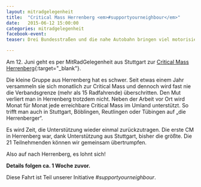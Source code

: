 ```yaml
---
layout: mitradgelegenheit
title:  "Critical Mass Herrenberg <em>#supportyourneighbour</em>"
date:   2015-06-12 15:00:00
categories: mitradgelegenheit
facebook-event: 
teaser: Drei Bundesstraßen und die nahe Autobahn bringen viel motorisierten Verkehr in die Stadt.  Da bleibt wenig Platz für den Radverkehr.

---
```


Am 12.&nbsp;Juni geht es per MitRadGelegenheit aus Stuttgart zur [Critical Mass Herrenberg][CM-Herrenberg]{:target="_blank"}.

Die kleine Gruppe aus Herrenberg hat es schwer.  Seit etwas einem Jahr versammeln sie sich monatlich zur Critical Mass und dennoch wird fast nie die Verbandsgrenze (mehr als 15 Radfahrende) überschritten.  Den Mut verliert man in Herrenberg trotzdem nicht.  Neben der Arbeit vor Ort wird Monat für Monat jede erreichbare Critical Mass im Umland unterstützt.  So trifft man auch in Stuttgart, Böblingen, Reutlingen oder Tübingen auf „die Herrenberger“.

Es wird Zeit, die Unterstützung wieder einmal zurückzutragen.  Die erste CM in Herrenberg war, dank Unterstützung aus Stuttgart, bisher die größte.  Die 21 Teilnehmenden können wir gemeinsam übertrumpfen.

Also auf nach Herrenberg, es lohnt sich!

**Details folgen ca. 1 Woche zuvor.**

Diese Fahrt ist Teil unserer Initiative *#supportyourneighbour*.




[CM-Herrenberg]: https://criticalmassherrenberg.wordpress.com/

